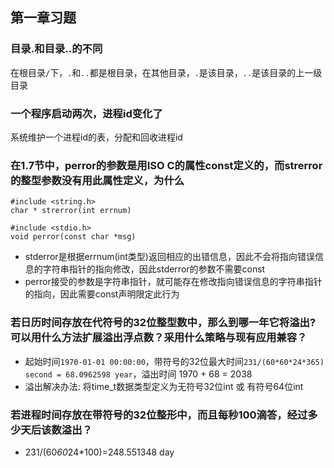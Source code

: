 ## 第一章习题

### 目录.和目录..的不同

在根目录`/`下，`.`和`..`都是根目录，在其他目录，`.`是该目录，`..`是该目录的上一级目录

### 一个程序启动两次，进程id变化了

系统维护一个进程id的表，分配和回收进程id

### 在1.7节中，perror的参数是用ISO C的属性const定义的，而strerror的整型参数没有用此属性定义，为什么

```
#include <string.h>
char * strerror(int errnum)

#include <stdio.h>
void perror(const char *msg)
```

- stderror是根据errnum(int类型)返回相应的出错信息，因此不会将指向错误信息的字符串指针的指向修改，因此stderror的参数不需要const
- perror接受的参数是字符串指针，就可能存在修改指向错误信息的字符串指针的指向，因此需要const声明限定此行为

### 若日历时间存放在代符号的32位整型数中，那么到哪一年它将溢出? 可以用什么方法扩展溢出浮点数？采用什么策略与现有应用兼容？

- 起始时间`1970-01-01 00:00:00`，带符号的32位最大时间`231/(60*60*24*365) second = 68.0962598 year`，溢出时间 1970 + 68 = 2038 
- 溢出解决办法: 将time_t数据类型定义为无符号32位int 或 有符号64位int

### 若进程时间存放在带符号的32位整形中，而且每秒100滴答，经过多少天后该数溢出？

- 231/(60*60*24*100)=248.551348 day